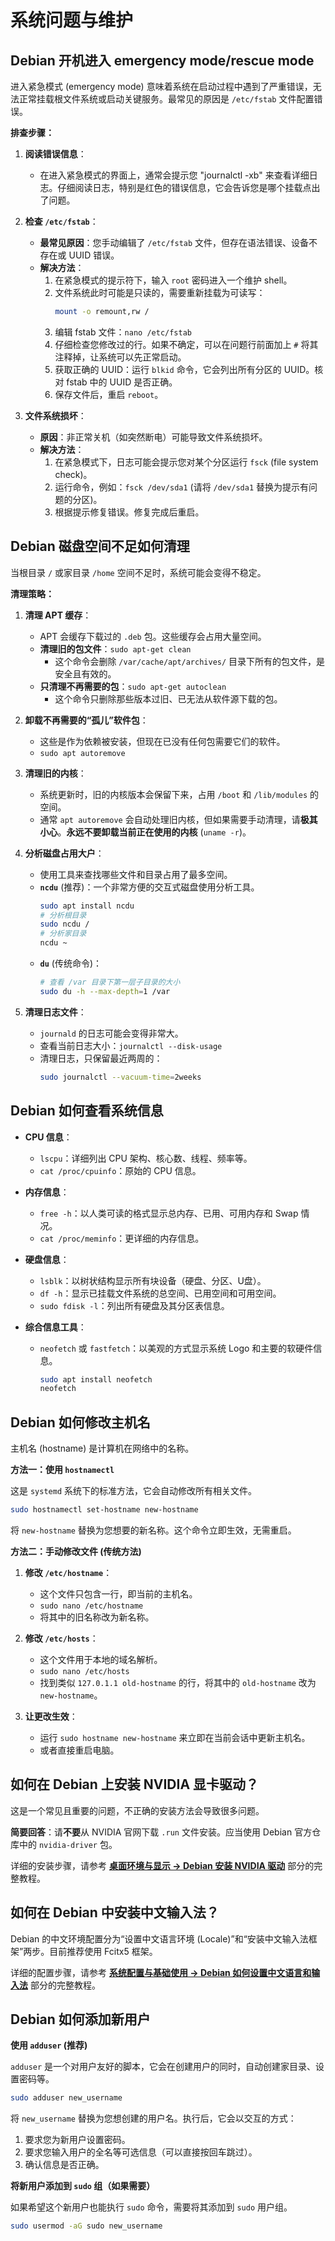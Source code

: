 # 系统问题与维护

## Debian 开机进入 emergency mode/rescue mode

进入紧急模式 (emergency mode) 意味着系统在启动过程中遇到了严重错误，无法正常挂载根文件系统或启动关键服务。最常见的原因是 `/etc/fstab` 文件配置错误。

**排查步骤：**

1.  **阅读错误信息**：
    *   在进入紧急模式的界面上，通常会提示您 "journalctl -xb" 来查看详细日志。仔细阅读日志，特别是红色的错误信息，它会告诉您是哪个挂载点出了问题。

2.  **检查 `/etc/fstab`**：
    *   **最常见原因**：您手动编辑了 `/etc/fstab` 文件，但存在语法错误、设备不存在或 UUID 错误。
    *   **解决方法**：
        1.  在紧急模式的提示符下，输入 `root` 密码进入一个维护 shell。
        2.  文件系统此时可能是只读的，需要重新挂载为可读写：
            ```bash
            mount -o remount,rw /
            ```
        3.  编辑 fstab 文件：`nano /etc/fstab`
        4.  仔细检查您修改过的行。如果不确定，可以在问题行前面加上 `#` 将其注释掉，让系统可以先正常启动。
        5.  获取正确的 UUID：运行 `blkid` 命令，它会列出所有分区的 UUID。核对 fstab 中的 UUID 是否正确。
        6.  保存文件后，重启 `reboot`。

3.  **文件系统损坏**：
    *   **原因**：非正常关机（如突然断电）可能导致文件系统损坏。
    *   **解决方法**：
        1.  在紧急模式下，日志可能会提示您对某个分区运行 `fsck` (file system check)。
        2.  运行命令，例如：`fsck /dev/sda1` (请将 `/dev/sda1` 替换为提示有问题的分区)。
        3.  根据提示修复错误。修复完成后重启。

## Debian 磁盘空间不足如何清理

当根目录 `/` 或家目录 `/home` 空间不足时，系统可能会变得不稳定。

**清理策略：**

1.  **清理 APT 缓存**：
    *   APT 会缓存下载过的 `.deb` 包。这些缓存会占用大量空间。
    *   **清理旧的包文件**：`sudo apt-get clean`
        *   这个命令会删除 `/var/cache/apt/archives/` 目录下所有的包文件，是安全且有效的。
    *   **只清理不再需要的包**：`sudo apt-get autoclean`
        *   这个命令只删除那些版本过旧、已无法从软件源下载的包。

2.  **卸载不再需要的“孤儿”软件包**：
    *   这些是作为依赖被安装，但现在已没有任何包需要它们的软件。
    *   `sudo apt autoremove`

3.  **清理旧的内核**：
    *   系统更新时，旧的内核版本会保留下来，占用 `/boot` 和 `/lib/modules` 的空间。
    *   通常 `apt autoremove` 会自动处理旧内核，但如果需要手动清理，请**极其小心**。**永远不要卸载当前正在使用的内核** (`uname -r`)。

4.  **分析磁盘占用大户**：
    *   使用工具来查找哪些文件和目录占用了最多空间。
    *   **`ncdu`** (推荐)：一个非常方便的交互式磁盘使用分析工具。
        ```bash
        sudo apt install ncdu
        # 分析根目录
        sudo ncdu /
        # 分析家目录
        ncdu ~
        ```
    *   **`du`** (传统命令)：
        ```bash
        # 查看 /var 目录下第一层子目录的大小
        sudo du -h --max-depth=1 /var
        ```

5.  **清理日志文件**：
    *   `journald` 的日志可能会变得非常大。
    *   查看当前日志大小：`journalctl --disk-usage`
    *   清理日志，只保留最近两周的：
        ```bash
        sudo journalctl --vacuum-time=2weeks
        ```

## Debian 如何查看系统信息

*   **CPU 信息**：
    *   `lscpu`：详细列出 CPU 架构、核心数、线程、频率等。
    *   `cat /proc/cpuinfo`：原始的 CPU 信息。

*   **内存信息**：
    *   `free -h`：以人类可读的格式显示总内存、已用、可用内存和 Swap 情况。
    *   `cat /proc/meminfo`：更详细的内存信息。

*   **硬盘信息**：
    *   `lsblk`：以树状结构显示所有块设备（硬盘、分区、U盘）。
    *   `df -h`：显示已挂载文件系统的总空间、已用空间和可用空间。
    *   `sudo fdisk -l`：列出所有硬盘及其分区表信息。

*   **综合信息工具**：
    *   `neofetch` 或 `fastfetch`：以美观的方式显示系统 Logo 和主要的软硬件信息。
        ```bash
        sudo apt install neofetch
        neofetch
        ```

## Debian 如何修改主机名

主机名 (hostname) 是计算机在网络中的名称。

**方法一：使用 `hostnamectl`**

这是 `systemd` 系统下的标准方法，它会自动修改所有相关文件。

```bash
sudo hostnamectl set-hostname new-hostname
```
将 `new-hostname` 替换为您想要的新名称。这个命令立即生效，无需重启。

**方法二：手动修改文件 (传统方法)**

1.  **修改 `/etc/hostname`**：
    *   这个文件只包含一行，即当前的主机名。
    *   `sudo nano /etc/hostname`
    *   将其中的旧名称改为新名称。

2.  **修改 `/etc/hosts`**：
    *   这个文件用于本地的域名解析。
    *   `sudo nano /etc/hosts`
    *   找到类似 `127.0.1.1 old-hostname` 的行，将其中的 `old-hostname` 改为 `new-hostname`。

3.  **让更改生效**：
    *   运行 `sudo hostname new-hostname` 来立即在当前会话中更新主机名。
    *   或者直接重启电脑。

## 如何在 Debian 上安装 NVIDIA 显卡驱动？

这是一个常见且重要的问题，不正确的安装方法会导致很多问题。

**简要回答**：请**不要**从 NVIDIA 官网下载 `.run` 文件安装。应当使用 Debian 官方仓库中的 `nvidia-driver` 包。

详细的安装步骤，请参考 **[桌面环境与显示 -> Debian 安装 NVIDIA 驱动](./desktop-display.md#debian-安装-nvidia-驱动)** 部分的完整教程。

## 如何在 Debian 中安装中文输入法？

Debian 的中文环境配置分为“设置中文语言环境 (Locale)”和“安装中文输入法框架”两步。目前推荐使用 Fcitx5 框架。

详细的配置步骤，请参考 **[系统配置与基础使用 -> Debian 如何设置中文语言和输入法](./system-usage.md#debian-如何设置中文语言和输入法)** 部分的完整教程。

## Debian 如何添加新用户

**使用 `adduser` (推荐)**

`adduser` 是一个对用户友好的脚本，它会在创建用户的同时，自动创建家目录、设置密码等。

```bash
sudo adduser new_username
```
将 `new_username` 替换为您想创建的用户名。执行后，它会以交互的方式：
1.  要求您为新用户设置密码。
2.  要求您输入用户的全名等可选信息（可以直接按回车跳过）。
3.  确认信息是否正确。

**将新用户添加到 `sudo` 组（如果需要）**

如果希望这个新用户也能执行 `sudo` 命令，需要将其添加到 `sudo` 用户组。
```bash
sudo usermod -aG sudo new_username
``` 